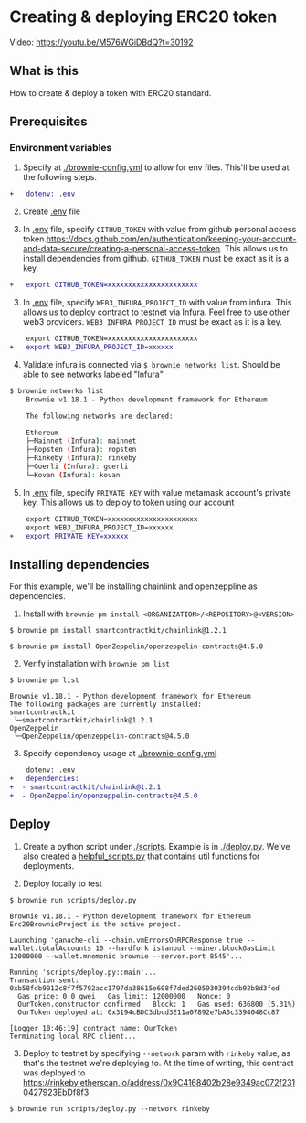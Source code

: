 # Creating & deploying ERC20 token
Video: https://youtu.be/M576WGiDBdQ?t=30192

## What is this
How to create & deploy a token with ERC20 standard.

## Prerequisites
### Environment variables
1. Specify at [./brownie-config.yml](./brownie-config.yml) to allow for env files. This'll be used at the following steps.
```diff
+   dotenv: .env
```

2. Create [.env](.env) file

2. In [.env](.env) file, specify `GITHUB_TOKEN` with value from github personal access token.https://docs.github.com/en/authentication/keeping-your-account-and-data-secure/creating-a-personal-access-token. This allows us to install dependencies from github. `GITHUB_TOKEN` must be exact as it is a key.
```diff
+   export GITHUB_TOKEN=xxxxxxxxxxxxxxxxxxxxxx
```

3. In [.env](.env) file, specify `WEB3_INFURA_PROJECT_ID` with value from infura. This allows us to deploy contract to testnet via Infura. Feel free to use other web3 providers. `WEB3_INFURA_PROJECT_ID` must be exact as it is a key.
```diff
    export GITHUB_TOKEN=xxxxxxxxxxxxxxxxxxxxxx
+   export WEB3_INFURA_PROJECT_ID=xxxxxx
```

4. Validate infura is connected via `$ brownie networks list`. Should be able to see networks labeled "Infura"
```bash
$ brownie networks list
    Brownie v1.18.1 - Python development framework for Ethereum

    The following networks are declared:

    Ethereum
    ├─Mainnet (Infura): mainnet
    ├─Ropsten (Infura): ropsten
    ├─Rinkeby (Infura): rinkeby 
    ├─Goerli (Infura): goerli
    └─Kovan (Infura): kovan
```
5. In [.env](.env) file, specify `PRIVATE_KEY` with value metamask account's private key. This allows us to deploy to token using our account
```diff
    export GITHUB_TOKEN=xxxxxxxxxxxxxxxxxxxxxx
    export WEB3_INFURA_PROJECT_ID=xxxxxx
+   export PRIVATE_KEY=xxxxxx
```

## Installing dependencies
For this example, we'll be installing chainlink and openzeppline as dependencies.

1. Install with `brownie pm install <ORGANIZATION>/<REPOSITORY>@<VERSION>`
```console
$ brownie pm install smartcontractkit/chainlink@1.2.1

$ brownie pm install OpenZeppelin/openzeppelin-contracts@4.5.0
```

2. Verify installation with `brownie pm list`
```console
$ brownie pm list
  
Brownie v1.18.1 - Python development framework for Ethereum
The following packages are currently installed:
smartcontractkit
 └─smartcontractkit/chainlink@1.2.1
OpenZeppelin
 └─OpenZeppelin/openzeppelin-contracts@4.5.0
```

3. Specify dependency usage at [./brownie-config.yml](./brownie-config.yml)
```diff
    dotenv: .env
+   dependencies:
+  - smartcontractkit/chainlink@1.2.1
+  - OpenZeppelin/openzeppelin-contracts@4.5.0
```

## Deploy
1. Create a python script under [./scripts](./scripts). Example is in [./deploy.py](./scripts/deploy.py). We've also created a [helpful_scripts.py](./scripts/helpful_scripts.py) that contains util functions for deployments.

2. Deploy locally to test
```console
$ brownie run scripts/deploy.py

Brownie v1.18.1 - Python development framework for Ethereum
Erc20BrownieProject is the active project.

Launching 'ganache-cli --chain.vmErrorsOnRPCResponse true --wallet.totalAccounts 10 --hardfork istanbul --miner.blockGasLimit 12000000 --wallet.mnemonic brownie --server.port 8545'...

Running 'scripts/deploy.py::main'...
Transaction sent: 0xb58fdb9912c8f7f5792acc1797da38615e608f7ded2605930394cdb92b8d3fed
  Gas price: 0.0 gwei   Gas limit: 12000000   Nonce: 0
  OurToken.constructor confirmed   Block: 1   Gas used: 636800 (5.31%)
  OurToken deployed at: 0x3194cBDC3dbcd3E11a07892e7bA5c3394048Cc87

[Logger 10:46:19] contract name: OurToken
Terminating local RPC client...
```

3. Deploy to testnet by specifying `--network` param with `rinkeby` value, as that's the testnet we're deploying to.
At the time of writing, this contract was deployed to https://rinkeby.etherscan.io/address/0x9C4168402b28e9349ac072f2310427923EbDf8f3

```console
$ brownie run scripts/deploy.py --network rinkeby
```
